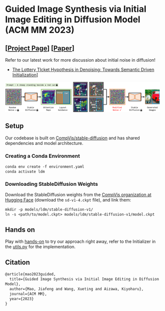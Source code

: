 # Guided Image Synthesis via Initial Image Editing in Diffusion Model (ACM MM 2023)

## [<a href="https://ut-mao.github.io/swap.github.io/" target="_blank">Project Page</a>] [<a href="https://arxiv.org/abs/2305.03382" target="_blank">Paper</a>]

Refer to our latest work for more discussion about initial noise in diffusion!
- <a href="https://ut-mao.github.io/noise.github.io/" target="_blank">The Lottery TIcket Hypothesis in Denoising: Towards Semantic Driven Initialization]</a> 


![teaser](./teaser.png)

## Setup

Our codebase is built on [CompVis/stable-diffusion](https://github.com/CompVis/stable-diffusion)
and has shared dependencies and model architecture.

### Creating a Conda Environment

```
conda env create -f environment.yaml
conda activate ldm
```

### Downloading StableDiffusion Weights

Download the StableDiffusion weights from the [CompVis organization at Hugging Face](https://huggingface.co/CompVis/stable-diffusion-v-1-4-original)
(download the `sd-v1-4.ckpt` file), and link them:
```
mkdir -p models/ldm/stable-diffusion-v1/
ln -s <path/to/model.ckpt> models/ldm/stable-diffusion-v1/model.ckpt 
```
## Hands on

Play with [hands-on](./Hands_on.ipynb) to try our approach right away, refer to the Initializer in the [utils.py](./utils.py) for the implementation.

## Citation
```
@article{mao2023guided,
  title={Guided Image Synthesis via Initial Image Editing in Diffusion Model},
  author={Mao, Jiafeng and Wang, Xueting and Aizawa, Kiyoharu},
  journal={ACM MM},
  year={2023}
}
```
